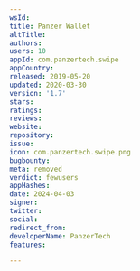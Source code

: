 ```yaml
---
wsId: 
title: Panzer Wallet
altTitle: 
authors: 
users: 10
appId: com.panzertech.swipe
appCountry: 
released: 2019-05-20
updated: 2020-03-30
version: '1.7'
stars: 
ratings: 
reviews: 
website: 
repository: 
issue: 
icon: com.panzertech.swipe.png
bugbounty: 
meta: removed
verdict: fewusers
appHashes: 
date: 2024-04-03
signer: 
twitter: 
social: 
redirect_from: 
developerName: PanzerTech
features: 

---
```


